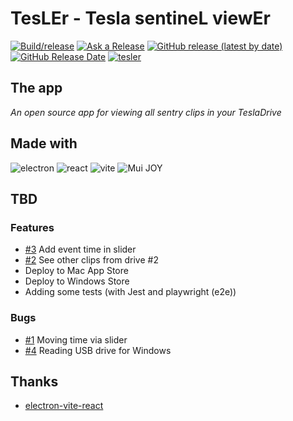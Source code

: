 # TesLEr - Tesla sentineL viewEr

[![Build/release](https://github.com/j-catania/TeslaSentinelViewer/actions/workflows/build.yml/badge.svg)](https://github.com/j-catania/TeslaSentinelViewer/actions/workflows/build.yml)
[![Ask a Release](https://github.com/j-catania/TeslaSentinelViewer/actions/workflows/release.yml/badge.svg)](https://github.com/j-catania/TeslaSentinelViewer/actions/workflows/release.yml)
[![GitHub release (latest by date)](https://img.shields.io/github/v/release/j-catania/TeslaSentinelViewer)](https://github.com/j-catania/TeslaSentinelViewer/releases/latest)
[![GitHub Release Date](https://img.shields.io/github/release-date/j-catania/TeslaSentinelViewer)](https://github.com/j-catania/TeslaSentinelViewer/releases/latest)
[![tesler](https://snapcraft.io/tesler/badge.svg)](https://snapcraft.io/tesler)

## The app

_An open source app for viewing all sentry clips in your TeslaDrive_

## Made with

![electron](https://img.shields.io/badge/electron-47848F.svg?style=for-the-badge&logo=electron&logoColor=white)
![react](https://img.shields.io/badge/react-61DAFB.svg?style=for-the-badge&logo=react&logoColor=white)
![vite](https://img.shields.io/badge/vite-646CFF.svg?style=for-the-badge&logo=vite&logoColor=white)
![Mui JOY](https://img.shields.io/badge/mui_joy-007FFF.svg?style=for-the-badge&logo=mui&logoColor=white)

## TBD

### Features

- [#3](https://github.com/j-catania/TeslaSentinelViewer/issues/3) Add event time in slider
- [#2](https://github.com/j-catania/TeslaSentinelViewer/issues/2) See other clips from drive #2
- Deploy to Mac App Store
- Deploy to Windows Store
- Adding some tests (with Jest and playwright (e2e))

### Bugs

- [#1](https://github.com/j-catania/TeslaSentinelViewer/issues/1) Moving time via slider
- [#4](https://github.com/j-catania/TeslaSentinelViewer/issues/4) Reading USB drive for Windows

## Thanks

- [electron-vite-react](https://github.com/electron-vite/electron-vite-react)
